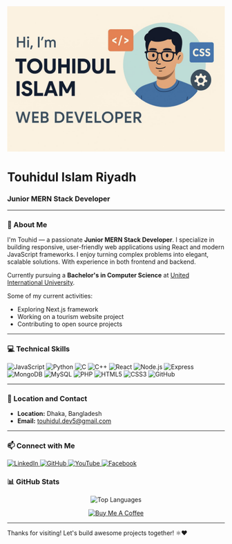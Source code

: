 <!-- Banner Image -->
![Banner](https://github.com/touhid404/touhid404/blob/main/cover.jpg)

<h1 align="left">Touhidul Islam Riyadh</h1>
<h3 align="left">Junior MERN Stack Developer</h3>


---

### 🚀 About Me  
I'm Touhid — a passionate **Junior MERN Stack Developer**. I specialize in building responsive, user-friendly web applications using React and modern JavaScript frameworks. I enjoy turning complex problems into elegant, scalable solutions. With experience in both frontend and backend.

Currently pursuing a **Bachelor's in Computer Science** at [United International University](https://www.uiu.ac.bd/).

Some of my current activities:  
- Exploring Next.js framework  
- Working on a tourism website project  
- Contributing to open source projects

---

### 💻 Technical Skills  

![JavaScript](https://img.shields.io/badge/JavaScript-F7DF1E?style=for-the-badge&logo=javascript&logoColor=black)
![Python](https://img.shields.io/badge/Python-3776AB?style=for-the-badge&logo=python&logoColor=white)
![C](https://img.shields.io/badge/C-00599C?style=for-the-badge&logo=c&logoColor=white)
![C++](https://img.shields.io/badge/C++-00599C?style=for-the-badge&logo=c%2B%2B&logoColor=white)
![React](https://img.shields.io/badge/React-61DAFB?style=for-the-badge&logo=react&logoColor=black)
![Node.js](https://img.shields.io/badge/Node.js-339933?style=for-the-badge&logo=node.js&logoColor=white)
![Express](https://img.shields.io/badge/Express.js-000000?style=for-the-badge&logo=express&logoColor=white)
![MongoDB](https://img.shields.io/badge/MongoDB-47A248?style=for-the-badge&logo=mongodb&logoColor=white)
![MySQL](https://img.shields.io/badge/MySQL-4479A1?style=for-the-badge&logo=mysql&logoColor=white)
![PHP](https://img.shields.io/badge/PHP-777BB4?style=for-the-badge&logo=php&logoColor=white)
![HTML5](https://img.shields.io/badge/HTML5-E34F26?style=for-the-badge&logo=html5&logoColor=white)
![CSS3](https://img.shields.io/badge/CSS3-1572B6?style=for-the-badge&logo=css3&logoColor=white)
![GitHub](https://img.shields.io/badge/GitHub-181717?style=for-the-badge&logo=github&logoColor=white)

---

### 📍 Location and Contact  

- **Location:** Dhaka, Bangladesh  
- **Email:** [touhidul.dev5@gmail.com](mailto:touhidul.dev5@gmail.com)  

---

### 📫 Connect with Me  

<p align="left">
  <a href="https://linkedin.com/in/riyadh-touhid">
    <img src="https://img.shields.io/badge/LinkedIn-0A66C2?style=for-the-badge&logo=linkedin&logoColor=white" alt="LinkedIn" />
  </a>
  <a href="https://github.com/touhid404">
    <img src="https://img.shields.io/badge/GitHub-181717?style=for-the-badge&logo=github&logoColor=white" alt="GitHub" />
  </a>
  <a href="https://youtube.com/@riyadhtouhid">
    <img src="https://img.shields.io/badge/YouTube-FF0000?style=for-the-badge&logo=youtube&logoColor=white" alt="YouTube" />
  </a>
  <a href="https://facebook.com/riyadhwhy">
    <img src="https://img.shields.io/badge/Facebook-1877F2?style=for-the-badge&logo=facebook&logoColor=white" alt="Facebook" />
  </a>
</p>


### 📊 GitHub Stats  

<p align="center">
  <img src="https://github-readme-stats.vercel.app/api/top-langs/?username=touhid404&layout=compact&theme=radical" height="200" alt="Top Languages" />
</p>



<p align="center">
  <a href="https://www.buymeacoffee.com/touhidul404">
    <img src="https://cdn.buymeacoffee.com/buttons/v2/default-orange.png" height="50" width="210" alt="Buy Me A Coffee" />
  </a>
</p>


---

Thanks for visiting! Let's build awesome projects together! ⚛️❤️
